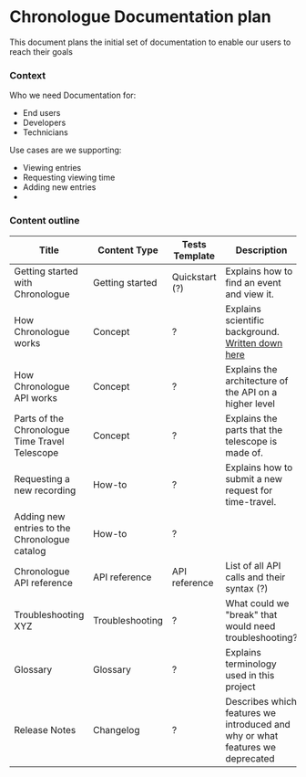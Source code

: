 # Chronologue Documentation plan

This document plans the initial set of documentation to enable our users to reach their goals

### Context
Who we need Documentation for: 
- End users
- Developers
- Technicians

Use cases are we supporting:
- Viewing entries
- Requesting viewing time
- Adding new entries
- 

### Content outline

|Title   |Content Type   |Tests Template   | Description  | Audience |
|---|---|---|---|---|
|Getting started with Chronologue  | Getting started  | Quickstart (?)  | Explains how to find an event and view it.  | End users  |
|How Chronologue works  |Concept   | ?  | Explains scientific background. [Written down here](https://github.com/thegooddocsproject/chronologue/wiki/Technology-of-the-Chronologue-telescope-explained)   |  |
|  How Chronologue API works | Concept  | ?  |Explains the architecture of the API on a higher level   | Scientist, Developer  |
| Parts of the Chronologue Time Travel Telescope  |  Concept |  ? |Explains the parts that the telescope is made of. | Technicians  |
| Requesting a new recording | How-to  |  ? | Explains how to submit a new request for time-travel.  |Scientist   |
| Adding new entries to the Chronologue catalog  | How-to   |  ? |   | Developer  |
| Chronologue API reference  |API reference   |  API reference | List of all API calls and their syntax (?)  | Developers  |
| Troubleshooting XYZ  |Troubleshooting   |  ? | What could we "break" that would need troubleshooting?  |   |
|Glossary   | Glossary  | ?  | Explains terminology used in this project  | End users, Scientists, Technicians  |
| Release Notes  | Changelog   |  ? | Describes which features we introduced and why or what features we deprecated  |   |

<!-- 
Column
|   |   |   |   |   |
-->
